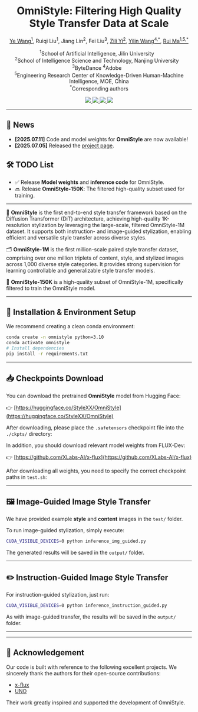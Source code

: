 <h1 align="center"><strong>OmniStyle: Filtering High Quality Style Transfer Data at Scale</strong></h1>

<p align="center">
  <a href="https://wangyephd.github.io/">Ye Wang<sup>1</sup></a>,
  Ruiqi Liu<sup>1</sup>,
  Jiang Lin<sup>2</sup>,
  Fei Liu<sup>3</sup>,
  <a href="https://is.nju.edu.cn/yzl_en/main.htm">Zili Yi<sup>2</sup></a>,
  <a href="https://yilinwang.org/">Yilin Wang<sup>4,*</sup></a>,
  <a href="https://ruim-jlu.github.io/#about">Rui Ma<sup>1,5,*</sup></a>
</p>

<p align="center">
  <sup>1</sup>School of Artificial Intelligence, Jilin University &nbsp;&nbsp; <br>
  <sup>2</sup>School of Intelligence Science and Technology, Nanjing University &nbsp;&nbsp; <br>
  <sup>3</sup>ByteDance 
  <sup>4</sup>Adobe &nbsp;&nbsp; <br>
  <sup>5</sup>Engineering Research Center of Knowledge-Driven Human-Machine Intelligence, MOE, China<br>
  <sup>*</sup>Corresponding authors
</p>

<p align="center">
  <a href="https://wangyephd.github.io/projects/cvpr25_omnistyle.html">
    <img src="https://img.shields.io/badge/Project-OmniStyle-blue?style=flat-square"/>
  </a>
  <a href="https://arxiv.org/pdf/2505.14028">
    <img src="https://img.shields.io/badge/Paper-arXiv-green?style=flat-square"/>
  </a>
  <a href="#">
    <img src="https://img.shields.io/badge/Dataset-Open-orange?style=flat-square"/>
  </a>
  <a href="https://huggingface.co/StyleXX/OmniStyle">
    <img src="https://img.shields.io/badge/HuggingFace-Model-yellow?style=flat-square"/>
  </a>
</p>


---

## 📢 News

- **[2025.07.11]** Code and model weights for **OmniStyle** are now available!
- **[2025.07.05]** Released the [project page](https://wangyephd.github.io/projects/cvpr25_omnistyle.html).


<h2>🛠️ TODO List</h2>
<ul>
  <li>✅ Release <strong>Model weights</strong> and <strong>inference code</strong> for OmniStyle.</li>
  <li>🔜 Release <strong>OmniStyle-150K</strong>: The filtered high-quality subset used for training.</li>
</ul>




---

🤖 <strong>OmniStyle</strong> is the first end-to-end style transfer framework based on the Diffusion Transformer (DiT) architecture, achieving high-quality 1K-resolution stylization by leveraging the large-scale, filtered OmniStyle-1M dataset. It supports both instruction- and image-guided stylization, enabling efficient and versatile style transfer across diverse styles.

🗂️ <strong>OmniStyle-1M</strong> is the first million-scale paired style transfer dataset, comprising over one million triplets of content, style, and stylized images across 1,000 diverse style categories. It provides strong supervision for learning controllable and generalizable style transfer models.

🧪 <strong>OmniStyle-150K</strong> is a high-quality subset of OmniStyle-1M, specifically filtered to train the OmniStyle model.


---

## 🧩 Installation & Environment Setup

We recommend creating a clean conda environment:

```bash
conda create -n omnistyle python=3.10 
conda activate omnistyle
# Install dependencies
pip install -r requirements.txt
```

---

## 📥 Checkpoints Download

You can download the pretrained **OmniStyle** model from Hugging Face:

👉 [https://huggingface.co/StyleXX/OmniStyle](https://huggingface.co/StyleXX/OmniStyle)

After downloading, please place the `.safetensors` checkpoint file into the `./ckpts/` directory:


In addition, you should download relevant model weights from FLUX-Dev:

👉 [https://github.com/XLabs-AI/x-flux](https://github.com/XLabs-AI/x-flux)

After downloading all weights, you need to specify the correct checkpoint paths in `test.sh`:

---


## 🖼️ Image-Guided Image Style Transfer

We have provided example **style** and **content** images in the `test/` folder.

To run image-guided stylization, simply execute:

```bash
CUDA_VISIBLE_DEVICES=0 python inference_img_guided.py
```

The generated results will be saved in the `output/` folder.

---

## ✏️ Instruction-Guided Image Style Transfer

For instruction-guided stylization, just run:

```bash
CUDA_VISIBLE_DEVICES=0 python inference_instruction_guided.py
```

As with image-guided transfer, the results will be saved in the `output/` folder.

---

---

## 🙏 Acknowledgement

Our code is built with reference to the following excellent projects. We sincerely thank the authors for their open-source contributions:

- [x-flux](https://github.com/XLabs-AI/x-flux)
- [UNO](https://github.com/bytedance/UNO/tree/main)

Their work greatly inspired and supported the development of OmniStyle.
